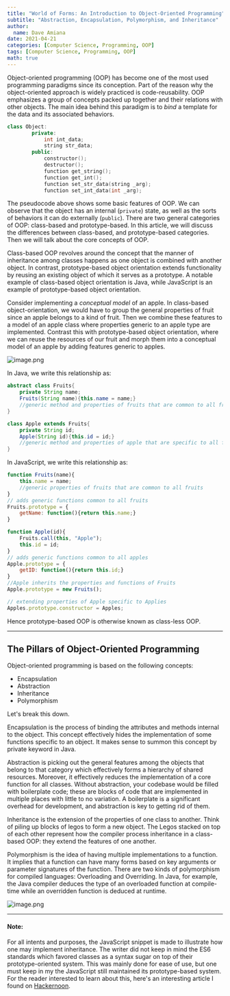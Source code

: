 ```yaml
---
title: "World of Forms: An Introduction to Object-Oriented Programming"
subtitle: "Abstraction, Encapsulation, Polymorphism, and Inheritance"
author:
  name: Dave Amiana
date: 2021-04-21
categories: [Computer Science, Programming, OOP]
tags: [Computer Science, Programming, OOP]
math: true
---
```


Object-oriented programming (OOP) has become one of the most used programming paradigms since its conception. Part of the reason why the object-oriented approach is widely practiced is code-reusability. OOP emphasizes a group of concepts packed up together and their relations with other objects. The main idea behind this paradigm is to *bind* a template for the data and its associated behaviors. 

```cpp
class Object:
        private:
            int int_data;
            string str_data;
        public:
            constructor();
            destructor();
            function get_string();
            function get_int();
            function set_str_data(string _arg);
            function set_int_data(int _arg);
```
The pseudocode above shows some basic features of OOP. We can observe that the object has an internal (`private`) state, as well as the sorts of behaviors it can do externally (`public`). There are two general categories of OOP:  class-based and prototype-based. In this article, we will discuss the differences between class-based, and prototype-based categories. Then we will talk about the core concepts of OOP.

Class-based OOP revolves around the concept that the manner of inheritance among classes happens as one object is combined with another object. In contrast, prototype-based object orientation extends functionality by reusing an existing object of which it serves as a prototype. A notable example of class-based object orientation is Java, while JavaScript is an example of prototype-based object orientation.

Consider implementing a *conceptual model* of an apple. In class-based object-orientation, we would have to group the general properties of fruit since an apple belongs to a kind of fruit. Then we combine these features to a model of an apple class where properties generic to an apple type are implemented. Contrast this with prototype-based object orientation, where we can reuse the resources of our fruit and morph them into a conceptual model of an apple by adding features generic to apples.

![image.png](https://cdn.hashnode.com/res/hashnode/image/upload/v1619014449404/sXiasFopG.png)

In Java, we write this relationship as:

```java
abstract class Fruits{
    private String name;
    Fruits(String name){this.name = name;}
    //generic method and properties of fruits that are common to all fruits
}

class Apple extends Fruits{
    private String id;
    Apple(String id){this.id = id;}
    //generic method and properties of apple that are specific to all fruits
}
```
In JavaScript, we write this relationship as:

```js
function Fruits(name){
    this.name = name;
    //generic properties of fruits that are common to all fruits
}
// adds generic functions common to all fruits
Fruits.prototype = {
    getName: function(){return this.name;}
}

function Apple(id){
    Fruits.call(this, "Apple");
    this.id = id;
}
// adds generic functions common to all apples
Apple.prototype = {
    getID: function(){return this.id;}
}
//Apple inherits the properties and functions of Fruits
Apple.prototype = new Fruits();

// extending properties of Apple specific to Applies
Apples.prototype.constructor = Apples;
```
Hence prototype-based OOP is otherwise known as class-less OOP. 

---
## The Pillars of Object-Oriented Programming

Object-oriented programming is based on the following concepts:
- Encapsulation
- Abstraction
- Inheritance
- Polymorphism

Let's break this down.

Encapsulation is the process of binding the attributes and methods internal to the object. This concept effectively hides the implementation of some functions specific to an object. It makes sense to summon this concept by private keyword in Java.

Abstraction is picking out the general features among the objects that belong to that category which effectively forms a hierarchy of shared resources. Moreover, it effectively reduces the implementation of a core function for all classes. Without abstraction, your codebase would be filled with boilerplate code; these are blocks of code that are implemented in multiple places with little to no variation. A boilerplate is a significant overhead for development, and abstraction is key to getting rid of them.

Inheritance is the extension of the properties of one class to another. Think of piling up blocks of legos to form a new object. The Legos stacked on top of each other represent how the compiler process inheritance in a class-based OOP: they extend the features of one another. 

Polymorphism is the idea of having multiple implementations to a function. It implies that a function can have many forms based on key arguments or parameter signatures of the function. There are two kinds of polymorphism for compiled languages: Overloading and Overriding. In Java, for example, the Java compiler deduces the type of an overloaded function at compile-time while an overridden function is deduced at runtime. 

![image.png](https://cdn.hashnode.com/res/hashnode/image/upload/v1619020629122/bv3fEtX5G.png)

---
#### Note:
For all intents and purposes, the JavaScript snippet is made to illustrate how one may implement inheritance. The writer did not keep in mind the ES6 standards which favored classes as a syntax sugar on top of their prototype-oriented system. This was mainly done for ease of use, but one must keep in my the JavaScript still maintained its prototype-based system. For the reader interested to learn about this, here's an interesting article I found on [Hackernoon](https://hackernoon.com/once-upon-a-time-in-javascript-inheritance-d24m3235).

